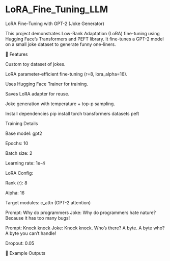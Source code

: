 # LoRA_Fine_Tuning_LLM

LoRA Fine-Tuning with GPT-2 (Joke Generator)

This project demonstrates Low-Rank Adaptation (LoRA) fine-tuning using Hugging Face’s Transformers and PEFT library.
It fine-tunes a GPT-2 model on a small joke dataset to generate funny one-liners.

🚀 Features

Custom toy dataset of jokes.

LoRA parameter-efficient fine-tuning (r=8, lora_alpha=16).

Uses Hugging Face Trainer for training.

Saves LoRA adapter for reuse.

Joke generation with temperature + top-p sampling.

Install dependencies
pip install torch transformers datasets peft

Training Details

Base model: gpt2

Epochs: 10

Batch size: 2

Learning rate: 1e-4

LoRA Config:

Rank (r): 8

Alpha: 16

Target modules: c_attn (GPT-2 attention)

Prompt: Why do programmers
Joke: Why do programmers hate nature? Because it has too many bugs!

Prompt: Knock knock
Joke: Knock knock. Who’s there? A byte. A byte who? A byte you can’t handle!


Dropout: 0.05

🤡 Example Outputs

